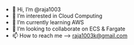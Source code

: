 - 👋 Hi, I’m @raja1003
- 👀 I’m interested in Cloud Computing
- 🌱 I’m currently learning AWS
- 💞️ I’m looking to collaborate on ECS & Fargate
- 📫 How to reach me --> raja1003k@gmail.com

<!---
raja1003/raja1003 is a ✨ special ✨ repository because its `README.md` (this file) appears on your GitHub profile.
You can click the Preview link to take a look at your changes.
--->
